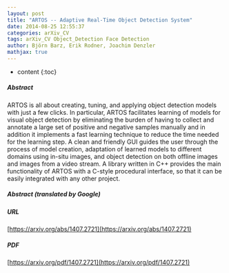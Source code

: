 ```yaml
---
layout: post
title: "ARTOS -- Adaptive Real-Time Object Detection System"
date: 2014-08-25 12:55:37
categories: arXiv_CV
tags: arXiv_CV Object_Detection Face Detection
author: Björn Barz, Erik Rodner, Joachim Denzler
mathjax: true
---
```


* content
{:toc}

##### Abstract
ARTOS is all about creating, tuning, and applying object detection models with just a few clicks. In particular, ARTOS facilitates learning of models for visual object detection by eliminating the burden of having to collect and annotate a large set of positive and negative samples manually and in addition it implements a fast learning technique to reduce the time needed for the learning step. A clean and friendly GUI guides the user through the process of model creation, adaptation of learned models to different domains using in-situ images, and object detection on both offline images and images from a video stream. A library written in C++ provides the main functionality of ARTOS with a C-style procedural interface, so that it can be easily integrated with any other project.

##### Abstract (translated by Google)


##### URL
[https://arxiv.org/abs/1407.2721](https://arxiv.org/abs/1407.2721)

##### PDF
[https://arxiv.org/pdf/1407.2721](https://arxiv.org/pdf/1407.2721)

